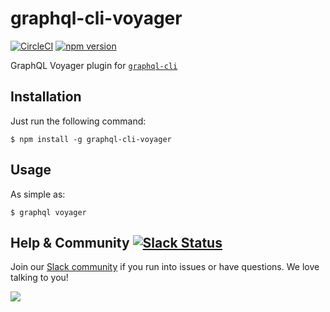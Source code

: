 # graphql-cli-voyager

[![CircleCI](https://circleci.com/gh/graphql-cli/graphql-cli-voyager.svg?style=shield)](https://circleci.com/gh/graphql-cli/graphql-cli-voyager) [![npm version](https://badge.fury.io/js/graphql-cli-voyager.svg)](https://badge.fury.io/js/graphql-cli-voyager)


GraphQL Voyager plugin for [`graphql-cli`](https://github.com/graphcool/graphql-cli)

## Installation
Just run the following command:

    $ npm install -g graphql-cli-voyager

## Usage
As simple as:

    $ graphql voyager

## Help & Community [![Slack Status](https://slack.graph.cool/badge.svg)](https://slack.graph.cool)

Join our [Slack community](http://slack.graph.cool/) if you run into issues or have questions. We love talking to you!

![](http://i.imgur.com/5RHR6Ku.png)
